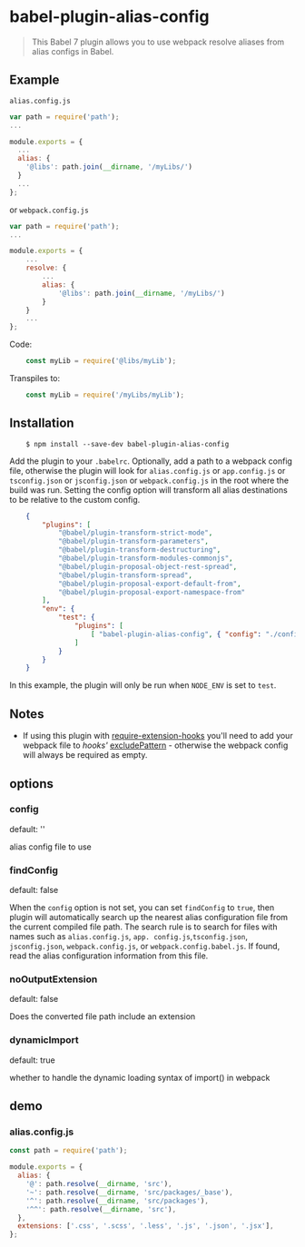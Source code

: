 #   babel-plugin-alias-config

> This Babel 7 plugin allows you to use webpack resolve aliases from alias configs in Babel.

## Example

`alias.config.js`
```js
var path = require('path');
...

module.exports = {
  ...
  alias: {
    '@libs': path.join(__dirname, '/myLibs/')
  }
  ...
};

```
or `webpack.config.js`
```js
var path = require('path');
...

module.exports = {
    ...
    resolve: {
        ...
        alias: {
            '@libs': path.join(__dirname, '/myLibs/')
        }
    }
    ...
};

```

Code:
```js
    const myLib = require('@libs/myLib');
```
Transpiles to:
```js
    const myLib = require('/myLibs/myLib');
```

## Installation
```console
    $ npm install --save-dev babel-plugin-alias-config
```

Add the plugin to your `.babelrc`.  Optionally, add a path to a webpack config file, otherwise the plugin will look for `alias.config.js` or `app.config.js` or `tsconfig.json` or `jsconfig.json` or `webpack.config.js` in the root where the build was run.  Setting the config option will transform all alias destinations to be relative to the custom config.

```json
    {
        "plugins": [
            "@babel/plugin-transform-strict-mode",
            "@babel/plugin-transform-parameters",
            "@babel/plugin-transform-destructuring",
            "@babel/plugin-transform-modules-commonjs",
            "@babel/plugin-proposal-object-rest-spread",
            "@babel/plugin-transform-spread",
            "@babel/plugin-proposal-export-default-from",
            "@babel/plugin-proposal-export-namespace-from"
        ],
        "env": {
            "test": {
                "plugins": [
                    [ "babel-plugin-alias-config", { "config": "./configs/webpack.config.test.js" } ]
                ]
            }
        }
    }
```
In this example, the plugin will only be run when `NODE_ENV` is set to `test`.

## Notes

- If using this plugin with [require-extension-hooks](https://github.com/jackmellis/require-extension-hooks) you'll need to add your webpack file to _hooks'_ [excludePattern](https://github.com/jackmellis/require-extension-hooks#excludepattern--fn) - otherwise the webpack config will always be required as empty.

## options

###  config

default: ''

alias config file to use

### findConfig

default: false

When the `config` option is not set, you can set `findConfig` to `true`, then plugin will automatically search up the nearest alias configuration file from the current compiled file path. The search rule is to search for files with names such as `alias.config.js`, `app. config.js`,`tsconfig.json`, `jsconfig.json`, `webpack.config.js`, or `webpack.config.babel.js`. If found, read the alias configuration information from this file.

### noOutputExtension

default: false

Does the converted file path include an extension

### dynamicImport

default: true

whether to handle the dynamic loading syntax of import() in webpack


## demo

### alias.config.js

```js
const path = require('path');

module.exports = {
  alias: {
    '@': path.resolve(__dirname, 'src'),
    '~': path.resolve(__dirname, 'src/packages/_base'),
    '^': path.resolve(__dirname, 'src/packages'),
    '^^': path.resolve(__dirname, 'src'),
  },
  extensions: ['.css', '.scss', '.less', '.js', '.json', '.jsx'],
};

```
